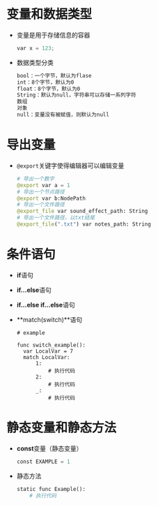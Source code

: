# 变量和数据类型

* 变量是用于存储信息的容器

  ```python
  var x = 123;
  ```

* 数据类型分类

  ```txt
  bool：一个字节，默认为flase
  int：8个字节，默认为0
  float：8个字节，默认为0
  String：默认为null，字符串可以存储一系列字符
  数组
  对象
  null：变量没有被赋值，则默认为null
  ```







# 导出变量

* `@export`关键字使得编辑器可以编辑变量

  ```python
  # 导出一个数字
  @export var a = 1
  # 导出一个节点路径
  @export var b:NodePath
  # 导出一个文件路径
  @export_file var sound_effect_path: String
  # 导出一个文件路径，以txt结尾
  @export_file(".txt") var notes_path: String
  ```







# 条件语句

* **if**语句

* **if...else**语句

* **if...else if...else**语句 

* **match(switch)**语句

  ```gdsprict
  # example
  
  func switch_example():
  	var LocalVar = 7
  	match LocalVar:
  		1:
  			# 执行代码
  		2:
  			# 执行代码
  		_:
  			# 执行代码
  ```







# 静态变量和静态方法

* **const**变量（静态变量）

  ```python
  const EXAMPLE = 1
  ```

* 静态方法

  ```python
  static func Example():
      # 执行代码
  ```

